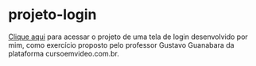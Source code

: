 # projeto-login
 <a href=https://robsonmgomes.github.io/projeto-login/>Clique aqui</a> para acessar o projeto de uma tela de login desenvolvido por mim, como exercício proposto pelo professor Gustavo Guanabara da plataforma cursoemvideo.com.br.
